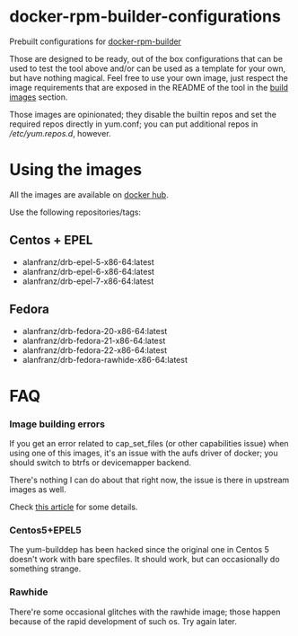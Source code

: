 docker-rpm-builder-configurations
=================================

Prebuilt configurations for [docker-rpm-builder](https://github.com/alanfranz/docker-rpm-builder)

Those are designed to be ready, out of the box configurations that can be used to test the tool
above and/or can be used as a template for your own, but have nothing magical. Feel free
to use your own image, just respect the image requirements that are exposed in the README
of the tool in the [build images](https://github.com/alanfranz/docker-rpm-builder#build-images) section.

Those images are opinionated; they disable the builtin repos and set the required repos directly
in yum.conf; you can put additional repos in */etc/yum.repos.d*, however.


Using the images
================

All the images are available on [docker hub](https://hub.docker.com/u/alanfranz/).

Use the following repositories/tags:

## Centos + EPEL

* alanfranz/drb-epel-5-x86-64:latest
* alanfranz/drb-epel-6-x86-64:latest
* alanfranz/drb-epel-7-x86-64:latest

## Fedora

* alanfranz/drb-fedora-20-x86-64:latest
* alanfranz/drb-fedora-21-x86-64:latest
* alanfranz/drb-fedora-22-x86-64:latest
* alanfranz/drb-fedora-rawhide-x86-64:latest

FAQ
===

### Image building errors
If you get an error related to cap_set_files (or other capabilities issue) when using one of this
images, it's an issue with the aufs driver of docker; you should switch to btrfs or devicemapper backend.

There's nothing I can do about that right now, the issue is there in upstream images as well.

Check [this article](http://muehe.org/posts/switching-docker-from-aufs-to-devicemapper/) for some details.

### Centos5+EPEL5
The yum-builddep has been hacked since the original one in Centos 5 doesn't work with bare specfiles.
It should work, but can occasionally do something strange.

### Rawhide
There're some occasional glitches with the rawhide image; those happen because of the rapid development
of such os. Try again later. 
